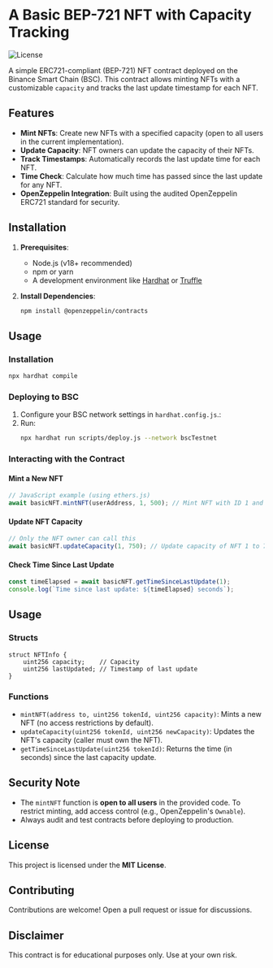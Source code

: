# A Basic BEP-721 NFT with Capacity Tracking

![License](https://img.shields.io/badge/License-MIT-blue)

A simple ERC721-compliant (BEP-721) NFT contract deployed on the Binance Smart Chain (BSC). This contract allows minting NFTs with a customizable `capacity` and tracks the last update timestamp for each NFT.

## Features

- **Mint NFTs**: Create new NFTs with a specified capacity (open to all users in the current implementation).
- **Update Capacity**: NFT owners can update the capacity of their NFTs.
- **Track Timestamps**: Automatically records the last update time for each NFT.
- **Time Check**: Calculate how much time has passed since the last update for any NFT.
- **OpenZeppelin Integration**: Built using the audited OpenZeppelin ERC721 standard for security.

## Installation

1. **Prerequisites**:
   - Node.js (v18+ recommended)
   - npm or yarn
   - A development environment like [Hardhat](https://hardhat.org/) or [Truffle](https://trufflesuite.com/)

2. **Install Dependencies**:
   ```bash
   npm install @openzeppelin/contracts
   ```

## Usage

### Installation
```bash
npx hardhat compile
```

### Deploying to BSC

1. Configure your BSC network settings in `hardhat.config.js`.:
2. Run:
   ```bash
   npx hardhat run scripts/deploy.js --network bscTestnet
   ```

### Interacting with the Contract

#### Mint a New NFT
```javascript
// JavaScript example (using ethers.js)
await basicNFT.mintNFT(userAddress, 1, 500); // Mint NFT with ID 1 and 500 capacity
```

#### Update NFT Capacity
```javascript
// Only the NFT owner can call this
await basicNFT.updateCapacity(1, 750); // Update capacity of NFT 1 to 750
```

#### Check Time Since Last Update
```javascript
const timeElapsed = await basicNFT.getTimeSinceLastUpdate(1);
console.log(`Time since last update: ${timeElapsed} seconds`);
```

## Usage

### Structs
```solidity
struct NFTInfo {
    uint256 capacity;    // Capacity
    uint256 lastUpdated; // Timestamp of last update
}
```

### Functions

- `mintNFT(address to, uint256 tokenId, uint256 capacity)`: Mints a new NFT (no access restrictions by default).
- `updateCapacity(uint256 tokenId, uint256 newCapacity)`: Updates the NFT's capacity (caller must own the NFT).
- `getTimeSinceLastUpdate(uint256 tokenId)`: Returns the time (in seconds) since the last capacity update.

## Security Note

- The `mintNFT` function is **open to all users** in the provided code. To restrict minting, add access control (e.g., OpenZeppelin's `Ownable`).
- Always audit and test contracts before deploying to production.

## License

This project is licensed under the **MIT License**.

## Contributing

Contributions are welcome! Open a pull request or issue for discussions.

## Disclaimer

This contract is for educational purposes only. Use at your own risk.